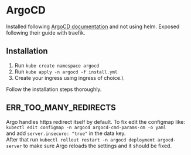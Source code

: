# ArgoCD

Installed following [ArgoCD documentation](https://argo-cd.readthedocs.io/en/stable/getting_started/) and not using helm.
Exposed following their guide with traefik.

## Installation

1. Run `kube create namespace argocd`
2. Run `kube apply -n argocd -f install.yml`
3. Create your ingress using ingress of choice.\

Follow the installation steps thoroughly.

## ERR_TOO_MANY_REDIRECTS

Argo handles https redirect itself by default. To fix edit the configmap like:\
`kubectl edit configmap -n argocd argocd-cmd-params-cm -o yaml`\
and add `server.insecure: "true"` in the data key.\
After that run `kubectl rollout restart -n argocd deployment argocd-server` to make sure Argo reloads the settings and it should be fixed.
